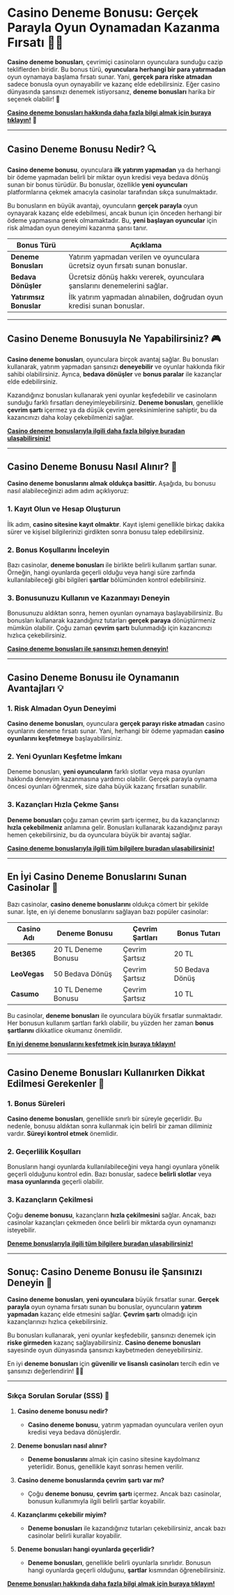# Casino Deneme Bonusu: Gerçek Parayla Oyun Oynamadan Kazanma Fırsatı 🎰💥

**Casino deneme bonusları**, çevrimiçi casinoların oyunculara sunduğu cazip tekliflerden biridir. Bu bonus türü, **oyunculara herhangi bir para yatırmadan** oyun oynamaya başlama fırsatı sunar. Yani, **gerçek para riske atmadan** sadece bonusla oyun oynayabilir ve kazanç elde edebilirsiniz. Eğer casino dünyasında şansınızı denemek istiyorsanız, **deneme bonusları** harika bir seçenek olabilir! 🎲

[**Casino deneme bonusları hakkında daha fazla bilgi almak için buraya tıklayın!**](https://casinotr.link/gWCRZ4) 🎰

---

## Casino Deneme Bonusu Nedir? 🔍

**Casino deneme bonusu**, oyunculara **ilk yatırım yapmadan** ya da herhangi bir ödeme yapmadan belirli bir miktar oyun kredisi veya bedava dönüş sunan bir bonus türüdür. Bu bonuslar, özellikle **yeni oyuncuları** platformlarına çekmek amacıyla casinolar tarafından sıkça sunulmaktadır. 

Bu bonusların en büyük avantajı, oyuncuların **gerçek parayla** oyun oynayarak kazanç elde edebilmesi, ancak bunun için önceden herhangi bir ödeme yapmasına gerek olmamaktadır. Bu, **yeni başlayan oyuncular** için risk almadan oyun deneyimi kazanma şansı tanır.

| Bonus Türü                  | Açıklama                                                           |
|-----------------------------|--------------------------------------------------------------------|
| **Deneme Bonusları**         | Yatırım yapmadan verilen ve oyunculara ücretsiz oyun fırsatı sunan bonuslar. |
| **Bedava Dönüşler**          | Ücretsiz dönüş hakkı vererek, oyunculara şanslarını denemelerini sağlar.|
| **Yatırımsız Bonuslar**      | İlk yatırım yapmadan alınabilen, doğrudan oyun kredisi sunan bonuslar. |

---

## Casino Deneme Bonusuyla Ne Yapabilirsiniz? 🎮

**Casino deneme bonusları**, oyunculara birçok avantaj sağlar. Bu bonusları kullanarak, yatırım yapmadan şansınızı **deneyebilir** ve oyunlar hakkında fikir sahibi olabilirsiniz. Ayrıca, **bedava dönüşler** ve **bonus paralar** ile kazançlar elde edebilirsiniz. 

Kazandığınız bonusları kullanarak yeni oyunlar keşfedebilir ve casinoların sunduğu farklı fırsatları deneyimleyebilirsiniz. **Deneme bonusları**, genellikle **çevrim şartı** içermez ya da düşük çevrim gereksinimlerine sahiptir, bu da kazancınızı daha kolay çekebilmenizi sağlar.

[**Casino deneme bonuslarıyla ilgili daha fazla bilgiye buradan ulaşabilirsiniz!**](https://casinotr.link/gWCRZ4)

---

## Casino Deneme Bonusu Nasıl Alınır? 🎯

**Casino deneme bonuslarını almak oldukça basittir.** Aşağıda, bu bonusu nasıl alabileceğinizi adım adım açıklıyoruz:

### 1. Kayıt Olun ve Hesap Oluşturun

İlk adım, **casino sitesine kayıt olmaktır**. Kayıt işlemi genellikle birkaç dakika sürer ve kişisel bilgilerinizi girdikten sonra bonusu talep edebilirsiniz.

### 2. Bonus Koşullarını İnceleyin

Bazı casinolar, **deneme bonusları** ile birlikte belirli kullanım şartları sunar. Örneğin, hangi oyunlarda geçerli olduğu veya hangi süre zarfında kullanılabileceği gibi bilgileri **şartlar** bölümünden kontrol edebilirsiniz.

### 3. Bonusunuzu Kullanın ve Kazanmayı Deneyin

Bonusunuzu aldıktan sonra, hemen oyunları oynamaya başlayabilirsiniz. Bu bonusları kullanarak kazandığınız tutarları **gerçek paraya** dönüştürmeniz mümkün olabilir. Çoğu zaman **çevrim şartı** bulunmadığı için kazancınızı hızlıca çekebilirsiniz.

[**Casino deneme bonusları ile şansınızı hemen deneyin!**](https://casinotr.link/gWCRZ4)

---

## Casino Deneme Bonusu ile Oynamanın Avantajları 💡

### 1. **Risk Almadan Oyun Deneyimi**

**Casino deneme bonusları**, oyunculara **gerçek parayı riske atmadan** casino oyunlarını deneme fırsatı sunar. Yani, herhangi bir ödeme yapmadan **casino oyunlarını keşfetmeye** başlayabilirsiniz.

### 2. **Yeni Oyunları Keşfetme İmkanı**

Deneme bonusları, **yeni oyuncuların** farklı slotlar veya masa oyunları hakkında deneyim kazanmasına yardımcı olabilir. Gerçek parayla oynama öncesi oyunları öğrenmek, size daha büyük kazanç fırsatları sunabilir.

### 3. **Kazançları Hızla Çekme Şansı**

**Deneme bonusları** çoğu zaman çevrim şartı içermez, bu da kazançlarınızı **hızla çekebilmeniz** anlamına gelir. Bonusları kullanarak kazandığınız parayı hemen çekebilirsiniz, bu da oyunculara büyük bir avantaj sağlar.

[**Casino deneme bonuslarıyla ilgili tüm bilgilere buradan ulaşabilirsiniz!**](https://casinotr.link/gWCRZ4)

---

## En İyi Casino Deneme Bonuslarını Sunan Casinolar 🎰

Bazı casinolar, **casino deneme bonuslarını** oldukça cömert bir şekilde sunar. İşte, en iyi deneme bonuslarını sağlayan bazı popüler casinolar:

| Casino Adı    | Deneme Bonusu      | Çevrim Şartları     | Bonus Tutarı       |
|---------------|--------------------|---------------------|--------------------|
| **Bet365**    | 20 TL Deneme Bonusu | Çevrim Şartsız      | 20 TL              |
| **LeoVegas**  | 50 Bedava Dönüş     | Çevrim Şartsız      | 50 Bedava Dönüş    |
| **Casumo**    | 10 TL Deneme Bonusu | Çevrim Şartsız      | 10 TL              |

Bu casinolar, **deneme bonusları** ile oyunculara büyük fırsatlar sunmaktadır. Her bonusun kullanım şartları farklı olabilir, bu yüzden her zaman **bonus şartlarını** dikkatlice okumanız önemlidir.

[**En iyi deneme bonuslarını keşfetmek için buraya tıklayın!**](https://casinotr.link/gWCRZ4)

---

## Casino Deneme Bonusları Kullanırken Dikkat Edilmesi Gerekenler 🧐

### 1. **Bonus Süreleri**

**Casino deneme bonusları**, genellikle sınırlı bir süreyle geçerlidir. Bu nedenle, bonusu aldıktan sonra kullanmak için belirli bir zaman diliminiz vardır. **Süreyi kontrol etmek** önemlidir.

### 2. **Geçerlilik Koşulları**

Bonusların hangi oyunlarda kullanılabileceğini veya hangi oyunlara yönelik geçerli olduğunu kontrol edin. Bazı bonuslar, sadece **belirli slotlar** veya **masa oyunlarında** geçerli olabilir.

### 3. **Kazançların Çekilmesi**

Çoğu **deneme bonusu**, kazançların **hızla çekilmesini** sağlar. Ancak, bazı casinolar kazançları çekmeden önce belirli bir miktarda oyun oynamanızı isteyebilir. 

[**Deneme bonuslarıyla ilgili tüm bilgilere buradan ulaşabilirsiniz!**](https://casinotr.link/gWCRZ4)

---

## Sonuç: Casino Deneme Bonusu ile Şansınızı Deneyin 🎉

**Casino deneme bonusları**, **yeni oyunculara** büyük fırsatlar sunar. **Gerçek parayla** oyun oynama fırsatı sunan bu bonuslar, oyuncuların **yatırım yapmadan** kazanç elde etmesini sağlar. **Çevrim şartı** olmadığı için kazançlarınızı hızlıca çekebilirsiniz.

Bu bonusları kullanarak, yeni oyunlar keşfedebilir, şansınızı denemek için **riske girmeden** kazanç sağlayabilirsiniz. **Casino deneme bonusları** sayesinde oyun dünyasında şansınızı kaybetmeden deneyebilirsiniz.

En iyi **deneme bonusları** için **güvenilir ve lisanslı casinoları** tercih edin ve şansınızı değerlendirin! 🎰💸

---

### Sıkça Sorulan Sorular (SSS) 🎲

1. **Casino deneme bonusu nedir?**
   - **Casino deneme bonusu**, yatırım yapmadan oyunculara verilen oyun kredisi veya bedava dönüşlerdir.

2. **Deneme bonusları nasıl alınır?**
   - **Deneme bonuslarını** almak için casino sitesine kaydolmanız yeterlidir. Bonus, genellikle kayıt sonrası hemen verilir.

3. **Casino deneme bonuslarında çevrim şartı var mı?**
   - Çoğu **deneme bonusu**, **çevrim şartı** içermez. Ancak bazı casinolar, bonusun kullanımıyla ilgili belirli şartlar koyabilir.

4. **Kazançlarımı çekebilir miyim?**
   - **Deneme bonusları** ile kazandığınız tutarları çekebilirsiniz, ancak bazı casinolar belirli kurallar koyabilir.

5. **Deneme bonusları hangi oyunlarda geçerlidir?**
   - **Deneme bonusları**, genellikle belirli oyunlarla sınırlıdır. Bonusun hangi oyunlarda geçerli olduğunu, **şartlar** kısmından öğrenebilirsiniz.

[**Deneme bonusları hakkında daha fazla bilgi almak için buraya tıklayın!**](https://casinotr.link/gWCRZ4)
